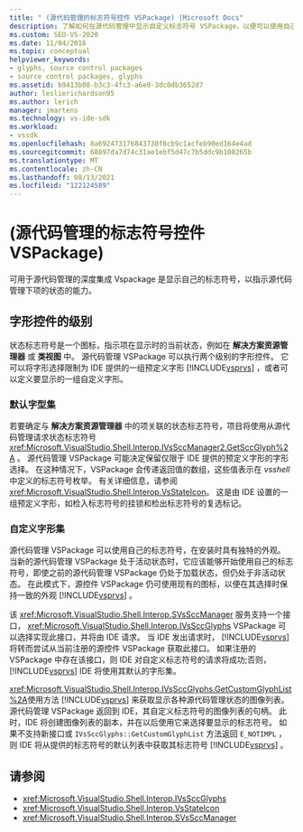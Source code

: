 ```yaml
---
title: " (源代码管理的标志符号控件 VSPackage) |Microsoft Docs"
description: 了解如何在源代码管理中显示自定义标志符号 VSPackage，以便可以使用自己的图标来指示源代码管理下的项的状态。
ms.custom: SEO-VS-2020
ms.date: 11/04/2016
ms.topic: conceptual
helpviewer_keywords:
- glyphs, source control packages
- source control packages, glyphs
ms.assetid: b9413b08-b3c3-4fc3-a6e0-3dc0db3652d7
author: leslierichardson95
ms.author: lerich
manager: jmartens
ms.technology: vs-ide-sdk
ms.workload:
- vssdk
ms.openlocfilehash: 8a692473176843730f8cb9c1acfeb90ed164e4ad
ms.sourcegitcommit: 68897da7d74c31ae1ebf5d47c7b5ddc9b108265b
ms.translationtype: MT
ms.contentlocale: zh-CN
ms.lasthandoff: 08/13/2021
ms.locfileid: "122124589"
---
```

# <a name="glyph-control-source-control-vspackage"></a> (源代码管理的标志符号控件 VSPackage) 
可用于源代码管理的深度集成 Vspackage 是显示自己的标志符号，以指示源代码管理下项的状态的能力。

## <a name="levels-of-glyph-control"></a>字形控件的级别
 状态标志符号是一个图标，指示项在显示时的当前状态，例如在 **解决方案资源管理器** 或 **类视图** 中。 源代码管理 VSPackage 可以执行两个级别的字形控件。 它可以将字形选择限制为 IDE 提供的一组预定义字形 [!INCLUDE[vsprvs](../../code-quality/includes/vsprvs_md.md)] ，或者可以定义要显示的一组自定义字形。

### <a name="default-set-of-glyphs"></a>默认字型集
 若要确定与 **解决方案资源管理器** 中的项关联的状态标志符号，项目将使用从源代码管理请求状态标志符号 <xref:Microsoft.VisualStudio.Shell.Interop.IVsSccManager2.GetSccGlyph%2A> 。 源代码管理 VSPackage 可能决定保留仅限于 IDE 提供的预定义字形的字形选择。 在这种情况下，VSPackage 会传递返回值的数组，这些值表示在 *vsshell* 中定义的标志符号枚举。 有关详细信息，请参阅 <xref:Microsoft.VisualStudio.Shell.Interop.VsStateIcon>。 这是由 IDE 设置的一组预定义字形，如检入标志符号的挂锁和检出标志符号的复选标记。

### <a name="custom-set-of-glyphs"></a>自定义字形集
 源代码管理 VSPackage 可以使用自己的标志符号，在安装时具有独特的外观。 当新的源代码管理 VSPackage 处于活动状态时，它应该能够开始使用自己的标志符号，即使之前的源代码管理 VSPackage 仍处于加载状态，但仍处于非活动状态。 在此模式下，源控件 VSPackage 仍可使用现有的图标，以便在其选择时保持一致的外观 [!INCLUDE[vsprvs](../../code-quality/includes/vsprvs_md.md)] 。

 该 <xref:Microsoft.VisualStudio.Shell.Interop.SVsSccManager> 服务支持一个接口， <xref:Microsoft.VisualStudio.Shell.Interop.IVsSccGlyphs> VSPackage 可以选择实现此接口，并将由 IDE 请求。 当 IDE 发出请求时， [!INCLUDE[vsprvs](../../code-quality/includes/vsprvs_md.md)] 将转而尝试从当前注册的源控件 VSPackage 获取此接口。 如果注册的 VSPackage 中存在该接口，则 IDE 对自定义标志符号的请求将成功;否则， [!INCLUDE[vsprvs](../../code-quality/includes/vsprvs_md.md)] IDE 将使用其默认的字形集。

 <xref:Microsoft.VisualStudio.Shell.Interop.IVsSccGlyphs.GetCustomGlyphList%2A>使用方法 [!INCLUDE[vsprvs](../../code-quality/includes/vsprvs_md.md)] 来获取显示各种源代码管理状态的图像列表。 源代码管理 VSPackage 返回到 IDE，其自定义标志符号的图像列表的句柄。 此时，IDE 将创建图像列表的副本，并在以后使用它来选择要显示的标志符号。 如果不支持新接口或 `IVsSccGlyphs::GetCustomGlyphList` 方法返回 `E_NOTIMPL` ，则 IDE 将从提供的标志符号的默认列表中获取其标志符号 [!INCLUDE[vsprvs](../../code-quality/includes/vsprvs_md.md)] 。

## <a name="see-also"></a>请参阅
- <xref:Microsoft.VisualStudio.Shell.Interop.IVsSccGlyphs>
- <xref:Microsoft.VisualStudio.Shell.Interop.VsStateIcon>
- <xref:Microsoft.VisualStudio.Shell.Interop.SVsSccManager>
